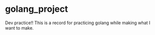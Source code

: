 # golang_project
Dev practice!!
This is a record for practicing golang while making what I want to make.
